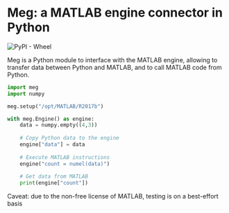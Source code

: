 # Meg: a MATLAB engine connector in Python

![PyPI - Wheel](https://img.shields.io/pypi/wheel/meg)

Meg is a Python module to interface with the MATLAB engine, allowing to transfer data between Python and MATLAB, and to call MATLAB code from Python.

```python
import meg
import numpy

meg.setup("/opt/MATLAB/R2017b")

with meg.Engine() as engine:
    data = numpy.empty((4,3))
    
    # Copy Python data to the engine
    engine["data"] = data
    
    # Execute MATLAB instructions
    engine("count = numel(data)")
    
    # Get data from MATLAB
    print(engine["count"])
```

Caveat: due to the non-free license of MATLAB, testing is on a best-effort basis
